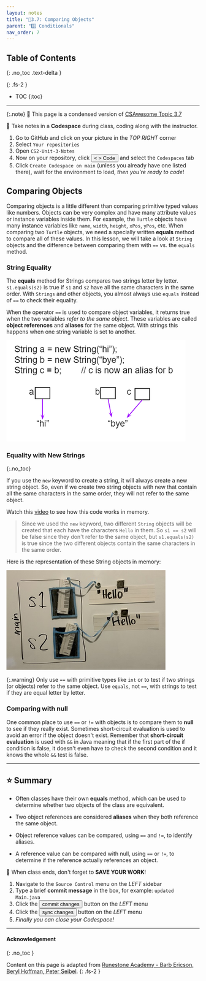```yaml
---
layout: notes
title: "📓3.7: Comparing Objects" 
parent: "3️⃣ Conditionals"
nav_order: 7
---
```


## Table of Contents
{: .no_toc .text-delta }

{: .fs-2 }
- TOC
{:toc}

---

{:.note}
📖 This page is a condensed version of [CSAwesome Topic 3.7](https://runestone.academy/ns/books/published/csawesome/Unit3-If-Statements/topic-3-7-comparing-objects.html?mode=browsing) 

<div class="setup" markdown="block">

📝 Take notes in a **Codespace** during class, coding along with the instructor.

1. Go to GitHub and click on your picture in the _TOP RIGHT_ corner
2. Select `Your repositories`
3. Open `CS2-Unit-3-Notes`
5. Now on your repository, click <button type="button" name="button" class="btn btn-green"> < > Code </button> and select the `Codespaces` tab
6. Click `Create Codespace on main` (unless you already have one listed there), wait for the environment to load, _then you're ready to code_!

</div>


## Comparing Objects

Comparing objects is a little different than comparing primitive typed values like numbers. Objects can be very complex and have many attribute values or instance variables inside them. For example, the ``Turtle`` objects have many instance variables like ``name``, ``width``, ``height``, ``xPos``, ``yPos``, etc. When comparing two ``Turtle`` objects, we need a specially written **equals** method to compare all of these values. In this lesson, we will take a look at ``String`` objects and the difference between comparing them with ``==`` vs. the ``equals`` method.

### String Equality

The **equals** method for Strings compares two strings letter by letter. ``s1.equals(s2)`` is true if ``s1`` and ``s2`` have all the same characters in the same order. With ``Strings`` and other objects, you almost always use ``equals`` instead of ``==`` to check their equality.

When the operator ``==`` is used to compare object variables, it returns true when the two variables *refer to the same object*. These variables are called **object references** and **aliases** for the same object. With strings this happens when one string variable is set to another.


![image](Figures/stringEquality.png)

### Equality with New Strings
{:.no_toc}

If you use the ``new`` keyword to create a string, it will always create a new string object. So, even if we create two string objects with new that contain all the same characters in the same order, they will not refer to the same object.

Watch this [video](https://www.youtube.com/watch?v=xZroaSGhgxA) to see how this code works in memory. 
> Since we used the ``new`` keyword, two different ``String`` objects will be created that each have the characters ``Hello`` in them.  So ``s1 == s2`` will be false since they don't refer to the same object, but ``s1.equals(s2)`` is true since the two different objects contain the same characters in the same order.


Here is the representation of these String objects in memory:

![image](Figures/s1ands2.jpg)

{:.warning}
Only use ``==`` with primitive types like ``int`` or to test if two strings (or objects) refer to the same object.  Use ``equals``, not ``==``, with strings to test if they are equal letter by letter.

### Comparing with null

One common place to use ``==`` or ``!=`` with objects is to compare them to **null** to see if they really exist. Sometimes short-circuit evaluation is used to avoid an error if the object doesn't exist. Remember that **short-circuit evaluation** is used with ``&&`` in Java meaning that if the first part of the if condition is false, it doesn't even have to check the second condition and it knows the whole ``&&`` test is false.

---

## ⭐️ Summary

- Often classes have their own **equals** method, which can be used to determine whether two objects of the class are equivalent.

- Two object references are considered **aliases** when they both reference the same object.

- Object reference values can be compared, using ``==`` and ``!=``, to identify aliases.

- A reference value can be compared with null, using ``==`` or ``!=``,  to determine if the reference actually references an object.


<div class="warn" markdown="block">

🛑 When class ends, don't forget to **SAVE YOUR WORK**!

1. Navigate to the `Source Control` menu on the _LEFT_ sidebar
2. Type a brief **commit message** in the box, for example: `updated Main.java`
3. Click the <button type="button" name="button" class="btn btn-green">commit changes</button> button on the _LEFT_ menu
4. Click the <button type="button" name="button" class="btn btn-green">sync changes</button> button on the _LEFT_ menu
5. _Finally you can close your Codespace!_

</div>

---

#### Acknowledgement
{: .no_toc }

Content on this page is adapted from [Runestone Academy - Barb Ericson, Beryl Hoffman, Peter Seibel](https://runestone.academy/ns/books/published/csawesome/index.html?mode=browsing).
{: .fs-2 }
